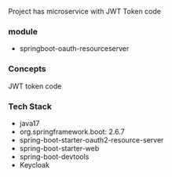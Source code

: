 Project has microservice with JWT Token code

### module
- springboot-oauth-resourceserver

### Concepts
JWT token code  

### Tech Stack
- java17
- org.springframework.boot: 2.6.7
- spring-boot-starter-oauth2-resource-server
- spring-boot-starter-web
- spring-boot-devtools
- Keycloak
